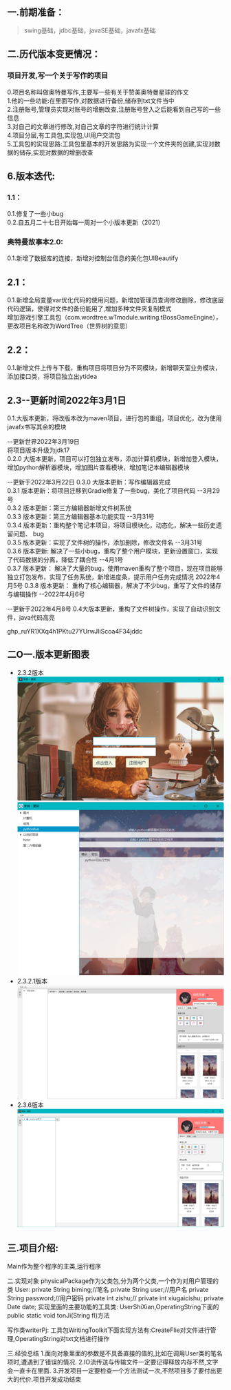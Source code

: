 ## 一.前期准备：
> swing基础，jdbc基础，javaSE基础，javafx基础

## 二.历代版本变更情况：

### 项目开发,写一个关于写作的项目
0.项目名称叫做奥特曼写作,主要写一些有关于赞美奥特曼星球的作文  
1.他的一些功能:在里面写作,对数据进行备份,储存到txt文件当中  
2.注册账号,管理员实现对账号的增删改查,注册账号登入之后能看到自己写的一些信息  
3.对自己的文章进行修改,对自己文章的字符进行统计计算  
4.项目分层,有工具包,实现包,UI用户交流包  
5.工具包的实现思路:工具包里基本的开发思路为实现一个文件夹的创建,实现对数据的储存,实现对数据的增删改查

## 6.版本迭代:

### 1.1：
0.1.修复了一些小bug  
0.2.自五月二十七日开始每一周对一个小版本更新（2021）

### 奥特曼故事本2.0:
0.1.新增了数据库的连接，新增对控制台信息的美化包UIBeautify

## 2.1：
0.1.新增全局变量var优化代码的使用问题，新增加管理员查询修改删除，修改底层代码逻辑，使得对文件的备份能用了,增加多种文件夹复制模式  
增加游戏引擎工具包（com.wordtree.wTmodule.writing.tBossGameEngine），更改项目名称改为WordTree（世界树的意思）

## 2.2：
0.1.新增文件上传与下载，重构项目将项目分为不同模块，新增聊天室业务模块，添加接口类，将项目独立出ytidea

## 2.3--更新时间2022年3月1日
0.1.大版本更新，将改版本改为maven项目，进行包的重组，项目优化，改为使用javafx书写其余的模块

--更新世界2022年3月19日  
将项目版本升级为jdk17  
0.2.0 大版本更新，项目可以打包独立发布，添加计算机模块，新增加登入模块，增加python解析器模块，增加图片查看模块，增加笔记本编辑器模块

--更新于2022年3月22日
0.3.0 大版本更新：写作编辑器完成  
0.3.1 版本更新：将项目迁移到Gradle修复了一些bug，美化了项目代码  --3月29号  
0.3.2 版本更新：第三方编辑器新增文件树系统  
0.3.3 版本更新：第三方编辑器基本功能实现 --3月31号  
0.3.4 版本更新：重构整个笔记本项目，将项目模块化，动态化，解决一些历史遗留问题、 bug  
0.3.5 版本更新：实现了文件树的操作，添加删除，修改文件名 --3月31号  
0.3.6 版本更新: 解决了一些小bug，重构了整个用户模块，更新设置窗口，实现了代码数据的分离，降低了耦合性 --4月1号  
0.3.7 版本更新： 解决了大量的bug，使用maven重构了整个项目，现在项目能够独立打包发布，实现了任务系统，新增进度条，提示用户任务完成情况 2022年4月5号
0.3.8 版本更新： 重构了核心编辑器，解决了不少bug，重写了文件的储存与编辑操作 --2022年4月6号

--更新于2022年4月8号
0.4大版本更新，重构了文件树操作，实现了自动识别文件，java代码高亮

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
## 二O一.版本更新图表
+ 2.3.2版本
  ![img.png](src/main/resources/static/日记img/img2.png)
  ![img.png](src/main/resources/static/日记img/img.png)
+ 2.3.2.1版本
  ![img.png](src/main/resources/static/日记img/img3.png)
+ 2.3.6版本
  ![img.png](src/main/resources/static/日记img/im4g.png)
## 三.项目介绍:
Main作为整个程序的主类,运行程序

二.实现对象 physicalPackage作为父类包,分为两个父类,一个作为对用户管理的类 User:
private String biming;//笔名 private String user;//用户名 private String password;//用户密码 private int zishu;// private int
xiugaicishu; private Date date; 实现里面的主要功能的工具类:
UserShiXian,OperatingString下面的 public static void tonJi(String fl)方法

写作类writerPj:
工具包WritingToolkit下面实现方法有:CreateFlie对文件进行管理,OperatingString对txt文档进行操作

三.经验总结 1.面向对象里面的参数是不具备直接的值的,比如在调用User类的笔名项时,遭遇到了错误的情况. 2.IO流传送与传输文件一定要记得释放内存不然,文字会一直卡在里面.
3.开发项目一定要检查一个方法测试一次,不然项目多了要付出更大的代价.项目开发成功结束





